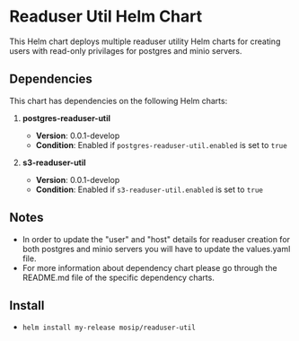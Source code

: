 # Readuser Util Helm Chart

This Helm chart deploys multiple readuser utility Helm charts for creating users with read-only privilages for postgres and minio servers.


## Dependencies

This chart has dependencies on the following Helm charts:

1. **postgres-readuser-util**
    - **Version**: 0.0.1-develop
    - **Condition**: Enabled if `postgres-readuser-util.enabled` is set to `true`

2. **s3-readuser-util**
    - **Version**: 0.0.1-develop
    - **Condition**: Enabled if `s3-readuser-util.enabled` is set to `true`

## Notes

* In order to update the "user" and "host" details for readuser creation for both postgres and minio servers you will have to update the values.yaml file.  
* For more information about dependency chart please go through the README.md file of the specific dependency charts. 

## Install

* `helm install my-release mosip/readuser-util`